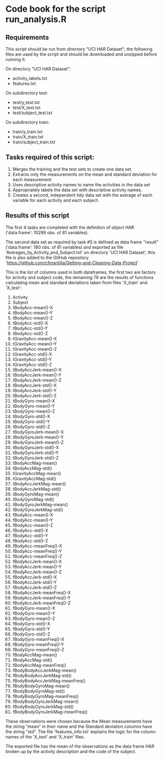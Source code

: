 # Code book for the script run_analysis.R

## Requirements
This script should be run from directory "UCI HAR Dataset"; the following files 
are used by the script and should be downloaded and unzipped before running it:

On directory "UCI HAR Dataset":
- activity_labels.txt
- features.txt

On subdirectory test:
- test/y_test.txt
- test/X_test.txt
- test/subject_test.txt

On subdirectory train:
- train/y_train.txt
- train/X_train.txt
- train/subject_train.txt

## Tasks required of this script:
1. Merges the training and the test sets to create one data set.
2. Extracts only the measurements on the mean and standard deviation for each measurement. 
3. Uses descriptive activity names to name the activities in the data set
4. Appropriately labels the data set with descriptive activity names. 
5. Creates a second, independent tidy data set with the average of each variable 
   for each activity and each subject. 

## Results of this script
The first 4 tasks are completed with the definition of object HAR 
('data.frame': 10299 obs. of  81 variables).

The second data set as required by task #5 is defined as data frame "result" 
('data.frame': 180 obs. of  81 variables) and exported as file 
'Averages_by_Activity_and_Subject.txt' on directory 'UCI HAR Dataset', this 
file is also added to the GitHub repository 
'https://github.com/cfmantilla/Getting-and-Cleaning-Data-Project'

This is the list of columns used in both dataframes, the first two are factors 
for activity and subject code, the remaining 79 are the results of functions 
calculating mean and standard deviations taken from files 'X_train' and 'X_test':

1. Activity
2. Subject
3. tBodyAcc-mean()-X
4. tBodyAcc-mean()-Y
5. tBodyAcc-mean()-Z
6. tBodyAcc-std()-X
7. tBodyAcc-std()-Y
8. tBodyAcc-std()-Z
9. tGravityAcc-mean()-X
10. tGravityAcc-mean()-Y
11. tGravityAcc-mean()-Z
12. tGravityAcc-std()-X
13. tGravityAcc-std()-Y
14. tGravityAcc-std()-Z
15. tBodyAccJerk-mean()-X
16. tBodyAccJerk-mean()-Y
17. tBodyAccJerk-mean()-Z
18. tBodyAccJerk-std()-X
19. tBodyAccJerk-std()-Y
20. tBodyAccJerk-std()-Z
21. tBodyGyro-mean()-X
22. tBodyGyro-mean()-Y
23. tBodyGyro-mean()-Z
24. tBodyGyro-std()-X
25. tBodyGyro-std()-Y
26. tBodyGyro-std()-Z
27. tBodyGyroJerk-mean()-X
28. tBodyGyroJerk-mean()-Y
29. tBodyGyroJerk-mean()-Z
30. tBodyGyroJerk-std()-X
31. tBodyGyroJerk-std()-Y
32. tBodyGyroJerk-std()-Z
33. tBodyAccMag-mean()
34. tBodyAccMag-std()
35. tGravityAccMag-mean()
36. tGravityAccMag-std()
37. tBodyAccJerkMag-mean()
38. tBodyAccJerkMag-std()
39. tBodyGyroMag-mean()
40. tBodyGyroMag-std()
41. tBodyGyroJerkMag-mean()
42. tBodyGyroJerkMag-std()
43. fBodyAcc-mean()-X
44. fBodyAcc-mean()-Y
45. fBodyAcc-mean()-Z
46. fBodyAcc-std()-X
47. fBodyAcc-std()-Y
48. fBodyAcc-std()-Z
49. fBodyAcc-meanFreq()-X
50. fBodyAcc-meanFreq()-Y
51. fBodyAcc-meanFreq()-Z
52. fBodyAccJerk-mean()-X
53. fBodyAccJerk-mean()-Y
54. fBodyAccJerk-mean()-Z
55. fBodyAccJerk-std()-X
56. fBodyAccJerk-std()-Y
57. fBodyAccJerk-std()-Z
58. fBodyAccJerk-meanFreq()-X
59. fBodyAccJerk-meanFreq()-Y
60. fBodyAccJerk-meanFreq()-Z
61. fBodyGyro-mean()-X
62. fBodyGyro-mean()-Y
63. fBodyGyro-mean()-Z
64. fBodyGyro-std()-X
65. fBodyGyro-std()-Y
66. fBodyGyro-std()-Z
67. fBodyGyro-meanFreq()-X
68. fBodyGyro-meanFreq()-Y
69. fBodyGyro-meanFreq()-Z
70. fBodyAccMag-mean()
71. fBodyAccMag-std()
72. fBodyAccMag-meanFreq()
73. fBodyBodyAccJerkMag-mean()
74. fBodyBodyAccJerkMag-std()
75. fBodyBodyAccJerkMag-meanFreq()
76. fBodyBodyGyroMag-mean()
77. fBodyBodyGyroMag-std()
78. fBodyBodyGyroMag-meanFreq()
79. fBodyBodyGyroJerkMag-mean()
80. fBodyBodyGyroJerkMag-std()
81. fBodyBodyGyroJerkMag-meanFreq()

These observations were chosen because the Mean measurements have the string 
"mean" in their name and the Standard deviation columns have the string "std".
The file 'features_info.txt' explains the logic for the column names of the 
'X_test' and 'X_train' files. 

The exported file has the mean of the observations as the data frame HAR broken 
up by the activity description and the code of the subject.

